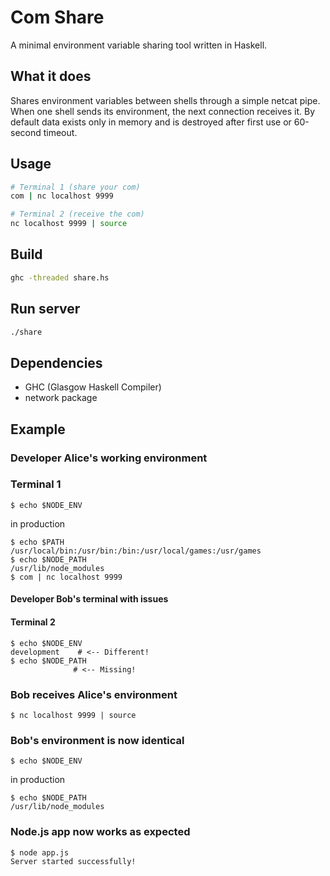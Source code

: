 # Com Share

A minimal environment variable sharing tool written in Haskell.

## What it does

Shares environment variables between shells through a simple netcat pipe. When one shell sends its environment, the next connection receives it. By default data exists only in memory and is destroyed after first use or 60-second timeout.

## Usage

```bash
# Terminal 1 (share your com)
com | nc localhost 9999

# Terminal 2 (receive the com)
nc localhost 9999 | source
```

## Build

```bash
ghc -threaded share.hs
```

## Run server

```bash
./share
```

## Dependencies

- GHC (Glasgow Haskell Compiler)
- network package


## **Example**
### Developer Alice's working environment   
### Terminal 1
```
$ echo $NODE_ENV
```
in production
```
$ echo $PATH
/usr/local/bin:/usr/bin:/bin:/usr/local/games:/usr/games
$ echo $NODE_PATH
/usr/lib/node_modules
$ com | nc localhost 9999
```

#### Developer Bob's terminal with issues
#### Terminal 2
```
$ echo $NODE_ENV
development    # <-- Different!
$ echo $NODE_PATH
              # <-- Missing!
```
### Bob receives Alice's environment
```
$ nc localhost 9999 | source
```
### Bob's environment is now identical
```
$ echo $NODE_ENV
```
in production
```
$ echo $NODE_PATH
/usr/lib/node_modules
```
### Node.js app now works as expected
```
$ node app.js
Server started successfully!
```
